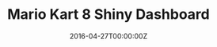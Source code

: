 ---
date: "2016-04-27T00:00:00Z"
external_link: "https://a-28577868.shinyapps.io/mario_app/?_ga=2.166387068.379988980.1635258928-224771637.1635258928"
summary:  This project was completed as part of an assigned university module. Within the project Rshiny is used to create an interactive dashboard for the video game Mario Kart 8. Within the game there are 32 characters who can choose from over 40 vechicles and each vechicle can be enhanced with tyre modifications. The overal aim of this dashboard was to provide an interactive environment for players of the game to explore the characters, vehicles and how the modifications influence different variables within the game.
tags:
- University Projects
title: Mario Kart 8 Shiny Dashboard
url_code: ""
url_pdf: ""
url_slides: ""
url_video: ""
---